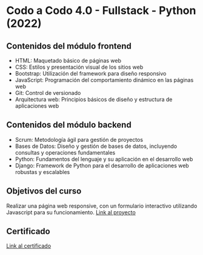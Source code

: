 # Codo a Codo 4.0 - Fullstack - Python (2022)
## Contenidos del módulo frontend
* HTML: Maquetado básico de páginas web
* CSS: Estilos y presentación visual de los sitios web
* Bootstrap: Utilización del framework para diseño responsivo
* JavaScript: Programación del comportamiento dinámico en las páginas web
* Git: Control de versionado
* Arquitectura web: Principios básicos de diseño y estructura de aplicaciones web

## Contenidos del módulo backend
* Scrum: Metodología ágil para gestión de proyectos
* Bases de Datos: Diseño y gestión de bases de datos, incluyendo consultas y operaciones fundamentales
* Python: Fundamentos del lenguaje y su aplicación en el desarrollo web
* Django: Framework de Python para el desarrollo de aplicaciones web robustas y escalables

## Objetivos del curso
Realizar una página web responsive, con un formulario interactivo utilizando Javascript para su funcionamiento.
[Link al proyecto](https://ojodulce.netlify.app/)

## Certificado
[Link al certificado](https://drive.google.com/file/d/11m202cAOIPd35Zs8duXtLHkKCU6Czb3g/view?usp=drive_link)
